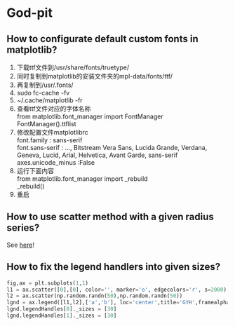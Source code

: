 # God-pit

## How to configurate default custom fonts in matplotlib?

1. 下载ttf文件到/usr/share/fonts/truetype/
2. 同时复制到matplotlib的安装文件夹的mpl-data/fonts/ttf/
3. 再复制到/usr/.fonts/
4. sudo fc-cache -fv
5. ~/.cache/matplotlib -fr
6. 查看ttf文件对应的字体名称<br>
from matplotlib.font_manager import FontManager<br>
FontManager().ttflist
7. 修改配置文件matplotlibrc<br>
font.family         : sans-serif<br>
font.sans-serif     : ..., Bitstream Vera Sans, Lucida Grande, Verdana, Geneva, Lucid, Arial, Helvetica, Avant Garde, sans-serif<br>
axes.unicode_minus  :False
8. 运行下面内容<br>
from matplotlib.font_manager import _rebuild<br>
_rebuild()
9. 重启

## How to use scatter method with a given radius series?

See [here](https://stackoverflow.com/questions/48172928/scale-matplotlib-pyplot-axes-scatter-markersize-by-x-scale/48174228#48174228)!

## How to fix the legend handlers into given sizes?

```python
fig,ax = plt.subplots(1,1)
l1 = ax.scatter([0],[0], color='', marker='o', edgecolors='r', s=2000)
l2 = ax.scatter(np.random.randn(50),np.random.randn(50))
lgnd = ax.legend([l1,l2],['a','b'], loc='center',title='GYH',framealpha=0.5)
lgnd.legendHandles[0]._sizes = [30]
lgnd.legendHandles[1]._sizes = [30]
```

